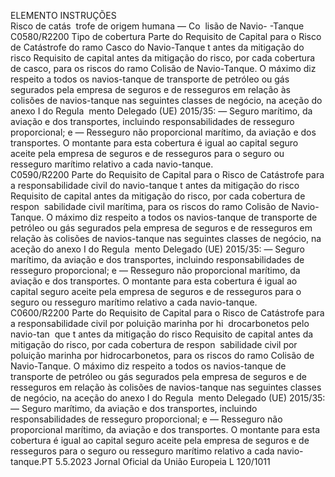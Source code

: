  
ELEMENTO  INSTRUÇÕES  
Risco de catás ­
trofe de origem 
humana — Co ­
lisão de Navio- 
-Tanque  
C0580/R2200  Tipo de cobertura Parte do 
Requisito de Capital para o 
Risco de Catástrofe do ramo 
Casco do Navio-Tanque t antes 
da mitigação do risco  Requisito de capital antes da mitigação do risco, por cada cobertura de casco, para 
os riscos do ramo Colisão de Navio-Tanque. 
O máximo diz respeito a todos os navios-tanque de transporte de petróleo ou gás 
segurados pela empresa de seguros e de resseguros em relação às colisões de 
navios-tanque nas seguintes classes de negócio, na aceção do anexo I do Regula ­
mento Delegado (UE) 2015/35: 
— Seguro marítimo, da aviação e dos transportes, incluindo responsabilidades de 
resseguro proporcional; e 
— Resseguro não proporcional marítimo, da aviação e dos transportes. 
O montante para esta cobertura é igual ao capital seguro aceite pela empresa de 
seguros e de resseguros para o seguro ou resseguro marítimo relativo a cada 
navio-tanque.  
C0590/R2200  Parte do Requisito de Capital 
para o Risco de Catástrofe 
para a responsabilidade civil 
do navio-tanque t antes da 
mitigação do risco  Requisito de capital antes da mitigação do risco, por cada cobertura de respon ­
sabilidade civil marítima, para os riscos do ramo Colisão de Navio-Tanque. 
O máximo diz respeito a todos os navios-tanque de transporte de petróleo ou gás 
segurados pela empresa de seguros e de resseguros em relação às colisões de 
navios-tanque nas seguintes classes de negócio, na aceção do anexo I do Regula ­
mento Delegado (UE) 2015/35: 
— Seguro marítimo, da aviação e dos transportes, incluindo responsabilidades de 
resseguro proporcional; e 
— Resseguro não proporcional marítimo, da aviação e dos transportes. 
O montante para esta cobertura é igual ao capital seguro aceite pela empresa de 
seguros e de resseguros para o seguro ou resseguro marítimo relativo a cada 
navio-tanque.  
C0600/R2200  Parte do Requisito de Capital 
para o Risco de Catástrofe 
para a responsabilidade civil 
por poluição marinha por hi ­
drocarbonetos pelo navio-tan ­
que t antes da mitigação do 
risco  Requisito de capital antes da mitigação do risco, por cada cobertura de respon ­
sabilidade civil por poluição marinha por hidrocarbonetos, para os riscos do ramo 
Colisão de Navio-Tanque. 
O máximo diz respeito a todos os navios-tanque de transporte de petróleo ou gás 
segurados pela empresa de seguros e de resseguros em relação às colisões de 
navios-tanque nas seguintes classes de negócio, na aceção do anexo I do Regula ­
mento Delegado (UE) 2015/35: 
— Seguro marítimo, da aviação e dos transportes, incluindo responsabilidades de 
resseguro proporcional; e 
— Resseguro não proporcional marítimo, da aviação e dos transportes. 
O montante para esta cobertura é igual ao capital seguro aceite pela empresa de 
seguros e de resseguros para o seguro ou resseguro marítimo relativo a cada 
navio-tanque.PT  5.5.2023 Jornal Oficial da União Europeia L 120/1011